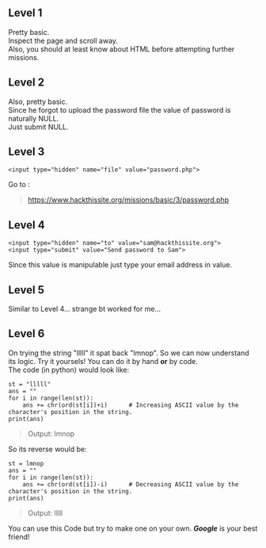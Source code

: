 ## Level 1
Pretty basic.  
Inspect the page and scroll away.  
Also, you should at least know about HTML before attempting further missions.  

## Level 2
Also, pretty basic.  
Since he forgot to upload the password file the value of password is naturally NULL.  
Just submit NULL.  

## Level 3
`<input type="hidden" name="file" value="password.php">`  

Go to :   
> https://www.hackthissite.org/missions/basic/3/password.php  

## Level 4  
`<input type="hidden" name="to" value="sam@hackthissite.org">`  
`<input type="submit" value="Send password to Sam">`

Since this value is manipulable just type your email address in value.

## Level 5  
Similar to Level 4... strange bt worked for me...

## Level 6  
On trying the string "lllll" it spat back "lmnop". So we can now understand its logic. Try it yoursels! You can do it by hand **or** by code.  
The code (in python) would look like:   
```
st = "lllll"
ans = ""
for i in range(len(st)):      
    ans += chr(ord(st[i])+i)      # Increasing ASCII value by the character's position in the string.  
print(ans)
```
> Output: lmnop     

So its reverse would be:
```
st = lmnop
ans = ""
for i in range(len(st)):
    ans += chr(ord(st[i])-i)      # Decreasing ASCII value by the character's position in the string.   
print(ans)
```
> Output: lllll   

You can use this Code but try to make one on your own. ***Google*** is your best friend!
